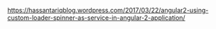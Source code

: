 https://hassantariqblog.wordpress.com/2017/03/22/angular2-using-custom-loader-spinner-as-service-in-angular-2-application/
